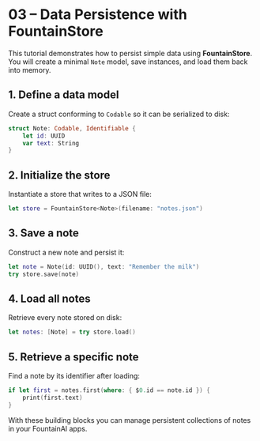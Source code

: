 # 03 – Data Persistence with FountainStore

This tutorial demonstrates how to persist simple data using **FountainStore**. You will create a minimal `Note` model, save instances, and load them back into memory.

## 1. Define a data model
Create a struct conforming to `Codable` so it can be serialized to disk:

```swift
struct Note: Codable, Identifiable {
    let id: UUID
    var text: String
}
```

## 2. Initialize the store
Instantiate a store that writes to a JSON file:

```swift
let store = FountainStore<Note>(filename: "notes.json")
```

## 3. Save a note
Construct a new note and persist it:

```swift
let note = Note(id: UUID(), text: "Remember the milk")
try store.save(note)
```

## 4. Load all notes
Retrieve every note stored on disk:

```swift
let notes: [Note] = try store.load()
```

## 5. Retrieve a specific note
Find a note by its identifier after loading:

```swift
if let first = notes.first(where: { $0.id == note.id }) {
    print(first.text)
}
```

With these building blocks you can manage persistent collections of notes in your FountainAI apps.

